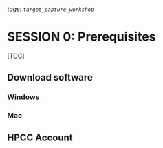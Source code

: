 ###### tags: `target_capture_workshop`

# SESSION 0: Prerequisites

[TOC]

## Download software

### Windows

### Mac

## HPCC Account